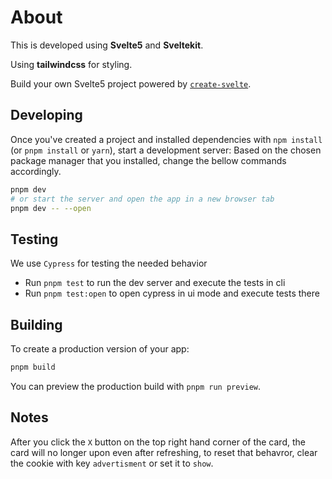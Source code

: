 # About

This is developed using <strong>Svelte5</strong> and <strong>Sveltekit</strong>. 

Using <strong>tailwindcss</strong> for styling.

Build your own Svelte5 project powered by [`create-svelte`](https://github.com/sveltejs/kit/tree/main/packages/create-svelte).


## Developing
Once you've created a project and installed dependencies with `npm install` (or `pnpm install` or `yarn`), start a development server:
Based on the chosen package manager that you installed, change the bellow commands accordingly.

```bash
pnpm dev
# or start the server and open the app in a new browser tab
pnpm dev -- --open
```
## Testing
We use `Cypress` for testing the needed behavior
- Run `pnpm test` to run the dev server and execute the tests in cli
- Run `pnpm test:open` to open cypress in ui mode and execute tests there

## Building
To create a production version of your app:

```bash
pnpm build
```

You can preview the production build with `pnpm run preview`.

## Notes

After you click the `X` button  on the top right hand corner of the card, the card will no longer upon
even after refreshing, to reset that behavror, clear the cookie with key `advertisment` or set it to `show`.
